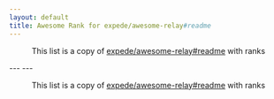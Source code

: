 ```yaml
---
layout: default
title: Awesome Rank for expede/awesome-relay#readme
---
```


<p align="center">
	This list is a copy of <a href="https://github.com/expede/awesome-relay#readme">expede/awesome-relay#readme</a> with ranks
</p>
---
---
<p align="center">
	This list is a copy of <a href="https://github.com/expede/awesome-relay#readme">expede/awesome-relay#readme</a> with ranks
</p>
